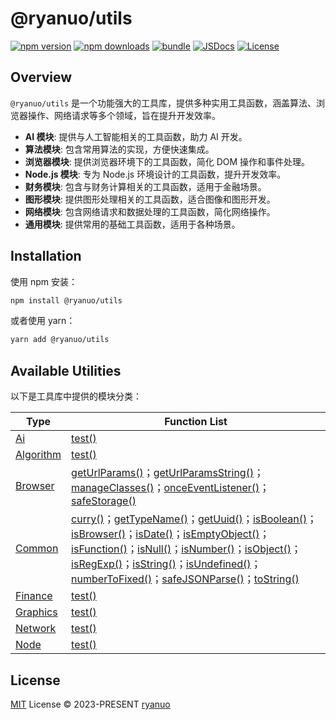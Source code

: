 # @ryanuo/utils

[![npm version][npm-version-src]][npm-version-href]
[![npm downloads][npm-downloads-src]][npm-downloads-href]
[![bundle][bundle-src]][bundle-href]
[![JSDocs][jsdocs-src]][jsdocs-href]
[![License][license-src]][license-href]

## Overview

`@ryanuo/utils` 是一个功能强大的工具库，提供多种实用工具函数，涵盖算法、浏览器操作、网络请求等多个领域，旨在提升开发效率。
- **AI 模块**: 提供与人工智能相关的工具函数，助力 AI 开发。
- **算法模块**: 包含常用算法的实现，方便快速集成。
- **浏览器模块**: 提供浏览器环境下的工具函数，简化 DOM 操作和事件处理。
- **Node.js 模块**: 专为 Node.js 环境设计的工具函数，提升开发效率。
- **财务模块**: 包含与财务计算相关的工具函数，适用于金融场景。
- **图形模块**: 提供图形处理相关的工具函数，适合图像和图形开发。
- **网络模块**: 包含网络请求和数据处理的工具函数，简化网络操作。
- **通用模块**: 提供常用的基础工具函数，适用于各种场景。

## Installation

使用 npm 安装：

```bash
npm install @ryanuo/utils
```

或者使用 yarn：

```bash
yarn add @ryanuo/utils
```

## Available Utilities

以下是工具库中提供的模块分类：
<!-- auto utils start -->
| Type | Function List |
|------|----------------|
| <a href="https://utils.ryanuo.cc/api/ai/" target="_blank">Ai</a> | <a href="https://utils.ryanuo.cc/api/ai/variables/test.html" target="_blank">test()</a> |
| <a href="https://utils.ryanuo.cc/api/algorithm/" target="_blank">Algorithm</a> | <a href="https://utils.ryanuo.cc/api/algorithm/variables/test.html" target="_blank">test()</a> |
| <a href="https://utils.ryanuo.cc/api/browser/" target="_blank">Browser</a> | <a href="https://utils.ryanuo.cc/api/browser/functions/getUrlParams.html" target="_blank">getUrlParams()</a>；<a href="https://utils.ryanuo.cc/api/browser/functions/getUrlParamsString.html" target="_blank">getUrlParamsString()</a>；<a href="https://utils.ryanuo.cc/api/browser/functions/manageClasses.html" target="_blank">manageClasses()</a>；<a href="https://utils.ryanuo.cc/api/browser/functions/onceEventListener.html" target="_blank">onceEventListener()</a>；<a href="https://utils.ryanuo.cc/api/browser/variables/safeStorage.html" target="_blank">safeStorage()</a> |
| <a href="https://utils.ryanuo.cc/api/common/" target="_blank">Common</a> | <a href="https://utils.ryanuo.cc/api/common/functions/curry.html" target="_blank">curry()</a>；<a href="https://utils.ryanuo.cc/api/common/functions/getTypeName.html" target="_blank">getTypeName()</a>；<a href="https://utils.ryanuo.cc/api/common/functions/getUuid.html" target="_blank">getUuid()</a>；<a href="https://utils.ryanuo.cc/api/common/functions/isBoolean.html" target="_blank">isBoolean()</a>；<a href="https://utils.ryanuo.cc/api/common/functions/isBrowser.html" target="_blank">isBrowser()</a>；<a href="https://utils.ryanuo.cc/api/common/functions/isDate.html" target="_blank">isDate()</a>；<a href="https://utils.ryanuo.cc/api/common/functions/isEmptyObject.html" target="_blank">isEmptyObject()</a>；<a href="https://utils.ryanuo.cc/api/common/functions/isFunction.html" target="_blank">isFunction()</a>；<a href="https://utils.ryanuo.cc/api/common/functions/isNull.html" target="_blank">isNull()</a>；<a href="https://utils.ryanuo.cc/api/common/functions/isNumber.html" target="_blank">isNumber()</a>；<a href="https://utils.ryanuo.cc/api/common/functions/isObject.html" target="_blank">isObject()</a>；<a href="https://utils.ryanuo.cc/api/common/functions/isRegExp.html" target="_blank">isRegExp()</a>；<a href="https://utils.ryanuo.cc/api/common/functions/isString.html" target="_blank">isString()</a>；<a href="https://utils.ryanuo.cc/api/common/functions/isUndefined.html" target="_blank">isUndefined()</a>；<a href="https://utils.ryanuo.cc/api/common/functions/numberToFixed.html" target="_blank">numberToFixed()</a>；<a href="https://utils.ryanuo.cc/api/common/functions/safeJSONParse.html" target="_blank">safeJSONParse()</a>；<a href="https://utils.ryanuo.cc/api/common/functions/toString.html" target="_blank">toString()</a> |
| <a href="https://utils.ryanuo.cc/api/finance/" target="_blank">Finance</a> | <a href="https://utils.ryanuo.cc/api/finance/variables/test.html" target="_blank">test()</a> |
| <a href="https://utils.ryanuo.cc/api/graphics/" target="_blank">Graphics</a> | <a href="https://utils.ryanuo.cc/api/graphics/variables/test.html" target="_blank">test()</a> |
| <a href="https://utils.ryanuo.cc/api/network/" target="_blank">Network</a> | <a href="https://utils.ryanuo.cc/api/network/variables/test.html" target="_blank">test()</a> |
| <a href="https://utils.ryanuo.cc/api/node/" target="_blank">Node</a> | <a href="https://utils.ryanuo.cc/api/node/variables/test.html" target="_blank">test()</a> |
<!-- auto utils end -->

## License

[MIT](./LICENSE) License © 2023-PRESENT [ryanuo](https://github.com/ryanuo)

<!-- Badges -->

[npm-version-src]: https://img.shields.io/npm/v/@ryanuo/utils?style=flat&colorA=080f12&colorB=1fa669
[npm-version-href]: https://npmjs.com/package/@ryanuo/utils
[npm-downloads-src]: https://img.shields.io/npm/dm/@ryanuo/utils?style=flat&colorA=080f12&colorB=1fa669
[npm-downloads-href]: https://npmjs.com/package/@ryanuo/utils
[bundle-src]: https://img.shields.io/bundlephobia/minzip/@ryanuo/utils?style=flat&colorA=080f12&colorB=1fa669&label=minzip
[bundle-href]: https://bundlephobia.com/result?p=@ryanuo/utils
[license-src]: https://img.shields.io/github/license/ryanuo/utils.svg?style=flat&colorA=080f12&colorB=1fa669
[license-href]: https://github.com/ryanuo/utils/blob/main/LICENSE
[jsdocs-src]: https://img.shields.io/badge/jsdocs-reference-080f12?style=flat&colorA=080f12&colorB=1fa669
[jsdocs-href]: https://www.jsdocs.io/package/@ryanuo/utils
